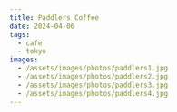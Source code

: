 ```yaml
---
title: Paddlers Coffee
date: 2024-04-06
tags:
  - cafe
  - tokyo
images:
  - /assets/images/photos/paddlers1.jpg
  - /assets/images/photos/paddlers2.jpg
  - /assets/images/photos/paddlers3.jpg
  - /assets/images/photos/paddlers4.jpg
---
```

